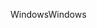 <span data-ttu-id="ee877-101">Windows</span><span class="sxs-lookup"><span data-stu-id="ee877-101">Windows</span></span>